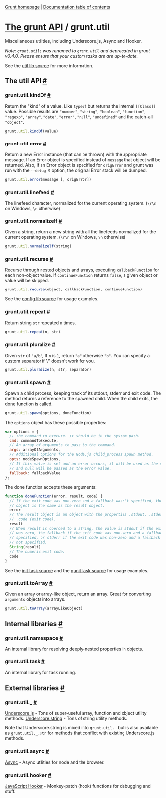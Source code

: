 [Grunt homepage](http://gruntjs.com/) | [Documentation table of contents](toc.md)

# [The grunt API](api.md) / grunt.util

Miscellaneous utilities, including Underscore.js, Async and Hooker.

_Note: `grunt.utils` was renamed to `grunt.util` and deprecated in grunt v0.4.0. Please ensure that your custom tasks are are up-to-date._

See the [util lib source](../lib/grunt/util.js) for more information.

## The util API <a name="the-util-api" href="#the-util-api" title="Link to this section">#</a>

### grunt.util.kindOf <a name="grunt-util-kindof" href="#grunt-util-kindof" title="Link to this section">#</a>
Return the "kind" of a value. Like `typeof` but returns the internal `[[Class]]` value. Possible results are `"number"`, `"string"`, `"boolean"`, `"function"`, `"regexp"`, `"array"`, `"date"`, `"error"`, `"null"`, `"undefined"` and the catch-all `"object"`.

```javascript
grunt.util.kindOf(value)
```

### grunt.util.error <a name="grunt-util-error" href="#grunt-util-error" title="Link to this section">#</a>
Return a new Error instance (that can be thrown) with the appropriate message. If an Error object is specified instead of `message` that object will be returned. Also, if an Error object is specified for `origError` and grunt was run with the `--debug 9` option, the original Error stack will be dumped.

```javascript
grunt.util.error(message [, origError])
```

### grunt.util.linefeed <a name="grunt-util-linefeed" href="#grunt-util-linefeed" title="Link to this section">#</a>
The linefeed character, normalized for the current operating system. (`\r\n` on Windows, `\n` otherwise)

### grunt.util.normalizelf <a name="grunt-util-normalizelf" href="#grunt-util-normalizelf" title="Link to this section">#</a>
Given a string, return a new string with all the linefeeds normalized for the current operating system. (`\r\n` on Windows, `\n` otherwise)

```javascript
grunt.util.normalizelf(string)
```

### grunt.util.recurse <a name="grunt-util-recurse" href="#grunt-util-recurse" title="Link to this section">#</a>
Recurse through nested objects and arrays, executing `callbackFunction` for each non-object value. If `continueFunction` returns `false`, a given object or value will be skipped.

```javascript
grunt.util.recurse(object, callbackFunction, continueFunction)
```

See the [config lib source](../lib/grunt/config.js) for usage examples.

### grunt.util.repeat <a name="grunt-util-repeat" href="#grunt-util-repeat" title="Link to this section">#</a>
Return string `str` repeated `n` times.

```javascript
grunt.util.repeat(n, str)
```

### grunt.util.pluralize <a name="grunt-util-pluralize" href="#grunt-util-pluralize" title="Link to this section">#</a>
Given `str` of `"a/b"`, If `n` is `1`, return `"a"` otherwise `"b"`. You can specify a custom separator if '/' doesn't work for you.

```javascript
grunt.util.pluralize(n, str, separator)
```

### grunt.util.spawn <a name="grunt-util-spawn" href="#grunt-util-spawn" title="Link to this section">#</a>
Spawn a child process, keeping track of its stdout, stderr and exit code. The method returns a reference to the spawned child. When the child exits, the done function is called.

```javascript
grunt.util.spawn(options, doneFunction)
```

The `options` object has these possible properties:

```javascript
var options = {
  // The command to execute. It should be in the system path.
  cmd: commandToExecute,
  // An array of arguments to pass to the command.
  args: arrayOfArguments,
  // Additional options for the Node.js child_process spawn method.
  opts: nodeSpawnOptions,
  // If this value is set and an error occurs, it will be used as the value
  // and null will be passed as the error value.
  fallback: fallbackValue
};
```

The done function accepts these arguments:

```javascript
function doneFunction(error, result, code) {
  // If the exit code was non-zero and a fallback wasn't specified, the error
  // object is the same as the result object.
  error
  // The result object is an object with the properties .stdout, .stderr, and
  // .code (exit code).
  result
  // When result is coerced to a string, the value is stdout if the exit code
  // was zero, the fallback if the exit code was non-zero and a fallback was
  // specified, or stderr if the exit code was non-zero and a fallback was
  // not specified.
  String(result)
  // The numeric exit code.
  code
}
```

See the [init task source](../tasks/init.js) and the [qunit task source](../tasks/qunit.js) for usage examples.


### grunt.util.toArray <a name="grunt-util-toarray" href="#grunt-util-toarray" title="Link to this section">#</a>
Given an array or array-like object, return an array. Great for converting `arguments` objects into arrays.

```javascript
grunt.util.toArray(arrayLikeObject)
```

## Internal libraries <a name="internal-libraries" href="#internal-libraries" title="Link to this section">#</a>

### grunt.util.namespace <a name="grunt-util-namespace" href="#grunt-util-namespace" title="Link to this section">#</a>
An internal library for resolving deeply-nested properties in objects.

### grunt.util.task <a name="grunt-util-task" href="#grunt-util-task" title="Link to this section">#</a>
An internal library for task running.


## External libraries <a name="external-libraries" href="#external-libraries" title="Link to this section">#</a>

### grunt.util._ <a name="grunt-util" href="#grunt-util" title="Link to this section">#</a>
[Underscore.js](http://underscorejs.org/) - Tons of super-useful array, function and object utility methods.
[Underscore.string](https://github.com/epeli/underscore.string) - Tons of string utility methods.

Note that Underscore.string is mixed into `grunt.util._` but is also available as `grunt.util._.str` for methods that conflict with existing Underscore.js methods.

### grunt.util.async <a name="grunt-util-async" href="#grunt-util-async" title="Link to this section">#</a>
[Async](https://github.com/caolan/async) - Async utilities for node and the browser.

### grunt.util.hooker <a name="grunt-util-hooker" href="#grunt-util-hooker" title="Link to this section">#</a>
[JavaScript Hooker](https://github.com/cowboy/javascript-hooker) - Monkey-patch (hook) functions for debugging and stuff.
